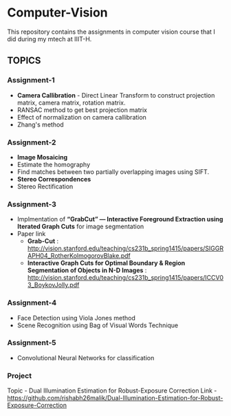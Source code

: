 # Computer-Vision
This repository contains the assignments in computer vision course that I did during my mtech at IIIT-H. 
## TOPICS
### Assignment-1
- **Camera Callibration** - Direct Linear Transform to construct projection matrix, camera matrix, rotation matrix. 
- RANSAC method to get best projection matrix
- Effect of normalization on camera callibration 
- Zhang's method

### Assignment-2
- **Image Mosaicing**  
- Estimate the homography
- Find matches between two partially overlapping images using SIFT.
- **Stereo Correspondences**
- Stereo Rectification

### Assignment-3
- Implmentation of **“GrabCut” — Interactive Foreground Extraction using Iterated Graph Cuts** for image segmentation
- Paper link 
    - **Grab-Cut** : http://vision.stanford.edu/teaching/cs231b_spring1415/papers/SIGGRAPH04_RotherKolmogorovBlake.pdf
    - **Interactive Graph Cuts for Optimal Boundary & Region Segmentation of Objects in N-D Images** : http://vision.stanford.edu/teaching/cs231b_spring1415/papers/ICCV03_BoykovJolly.pdf
    
### Assignment-4
- Face Detection using Viola Jones method
- Scene Recognition using Bag of Visual Words Technique

### Assignment-5
- Convolutional Neural Networks for classification

### Project
Topic - Dual Illumination Estimation for Robust-Exposure Correction
Link - https://github.com/rishabh26malik/Dual-Illumination-Estimation-for-Robust-Exposure-Correction
